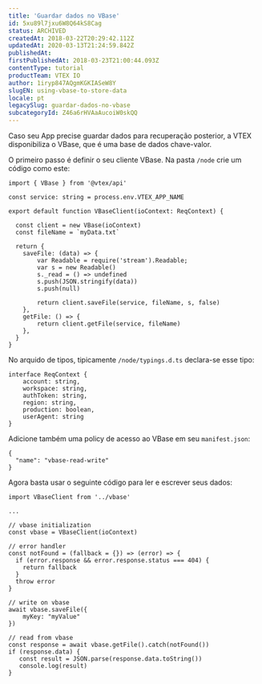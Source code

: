 ```yaml
---
title: 'Guardar dados no VBase'
id: 5xu89l7jxu6W8Q64kS8Cag
status: ARCHIVED
createdAt: 2018-03-22T20:29:42.112Z
updatedAt: 2020-03-13T21:24:59.842Z
publishedAt: 
firstPublishedAt: 2018-03-23T21:00:44.093Z
contentType: tutorial
productTeam: VTEX IO
author: 1iryp847AQgmKGKIASeW8Y
slugEN: using-vbase-to-store-data
locale: pt
legacySlug: guardar-dados-no-vbase
subcategoryId: Z46a6rHVAaAucoiW0skQQ
---
```


Caso seu App precise guardar dados para recuperação posterior, a VTEX disponibiliza o VBase, que é uma base de dados chave-valor.

O primeiro passo é definir o seu cliente VBase. Na pasta `/node` crie um código como este:

```
import { VBase } from '@vtex/api'
    
const service: string = process.env.VTEX_APP_NAME
    
export default function VBaseClient(ioContext: ReqContext) {
    
  const client = new VBase(ioContext)
  const fileName = `myData.txt`
    
  return {
    saveFile: (data) => {
        var Readable = require('stream').Readable;
        var s = new Readable()
        s._read = () => undefined
        s.push(JSON.stringify(data))
        s.push(null)
    
        return client.saveFile(service, fileName, s, false)
    },
    getFile: () => {
        return client.getFile(service, fileName)
    },
  }
}
```
No arquido de tipos, tipicamente `/node/typings.d.ts` declara-se esse tipo:

```
interface ReqContext {
    account: string,
    workspace: string,
    authToken: string,
    region: string,
    production: boolean,
    userAgent: string
}
```
Adicione também uma policy de acesso ao VBase em seu `manifest.json`:

```
{
  "name": "vbase-read-write"
}
```

Agora basta usar o seguinte código para ler e escrever seus dados:

```
import VBaseClient from '../vbase'

...

// vbase initialization
const vbase = VBaseClient(ioContext)

// error handler
const notFound = (fallback = {}) => (error) => {
  if (error.response && error.response.status === 404) {
    return fallback
  }
  throw error
}

// write on vbase
await vbase.saveFile({
    myKey: "myValue"
})

// read from vbase
const response = await vbase.getFile().catch(notFound())
if (response.data) {
   const result = JSON.parse(response.data.toString())
   console.log(result)
}
```
